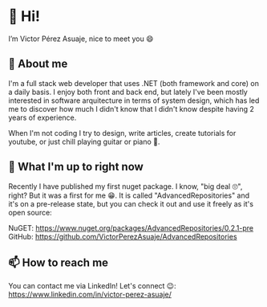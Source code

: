 # 👋 Hi! 

I’m Victor Pérez Asuaje, nice to meet you 😄

## 👀 About me

I'm a full stack web developer that uses .NET (both framework and core) on a daily basis. I enjoy both front and back end, but lately I've been mostly interested in software arquitecture in terms of system design, which has led me to discover how much I didn't know that I didn't know despite having 2 years of experience.

When I'm not coding I try to design, write articles, create tutorials for youtube, or just chill playing guitar or piano 🎵.


## 🌱 What I'm up to right now

Recently I have published my first nuget package. I know, "big deal 🙄", right? But it was a first for me 😁. It is called "AdvancedRepositories" and it's on a pre-release state, but you can check it out and use it freely as it's open source:

NuGET: https://www.nuget.org/packages/AdvancedRepositories/0.2.1-pre
GitHub: https://github.com/VictorPerezAsuaje/AdvancedRepositories


## 📫 How to reach me

You can contact me via LinkedIn! Let's connect 😉: https://www.linkedin.com/in/victor-perez-asuaje/

<!---
VictorPerezAsuaje/VictorPerezAsuaje is a ✨ special ✨ repository because its `README.md` (this file) appears on your GitHub profile.
You can click the Preview link to take a look at your changes.
--->
